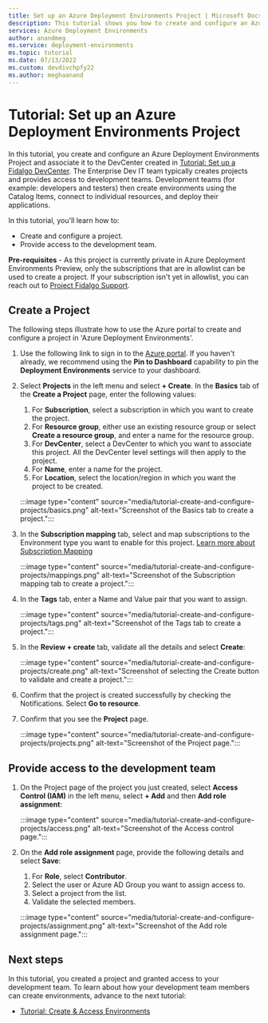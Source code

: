 ```yaml
---
title: Set up an Azure Deployment Environments Project | Microsoft Docs
description: This tutorial shows you how to create and configure an Azure Deployment Environments Project and associate it with a DevCenter.
services: Azure Deployment Environments
author: anandmeg
ms.service: deployment-environments
ms.topic: tutorial
ms.date: 07/13/2022
ms.custom: devdivchpfy22
ms.author: meghaanand
---
```


# Tutorial: Set up an Azure Deployment Environments Project

In this tutorial, you create and configure an Azure Deployment Environments Project and associate it to the DevCenter created in [Tutorial: Set up a Fidalgo DevCenter](https://github.com/Azure/Project-Fidalgo-PrivatePreview/blob/main/Documentation/tutorial-create-and-configure-devcenter.md). The Enterprise Dev IT team typically creates projects and provides access to development teams. Development teams (for example: developers and testers) then create environments using the Catalog Items, connect to individual resources, and deploy their applications.

In this tutorial, you'll learn how to:

* Create and configure a project.
* Provide access to the development team.

**Pre-requisites** - As this project is currently private in Azure Deployment Environments Preview, only the subscriptions that are in allowlist can be used to create a project. If your subscription isn't yet in allowlist, you can reach out to [Project Fidalgo Support](mailto:fidalgosupport@microsoft.com).

## Create a Project

The following steps illustrate how to use the Azure portal to create and configure a project in 'Azure Deployment Environments'.

1. Use the following link to sign in to the [Azure portal](https://portal.azure.com/#blade/Microsoft_Azure_Fidalgo/FidalgoMenuBlade/devcenters). If you haven't already, we recommend using the **Pin to Dashboard** capability to pin the **Deployment Environments** service to your dashboard.

2. Select **Projects** in the left menu and select **+ Create**. In the **Basics** tab of the **Create a Project** page, enter the following values:

    1. For **Subscription**, select a subscription in which you want to create the project.
    2. For **Resource group**, either use an existing resource group or select **Create a resource group**, and enter a name for the resource group.
    3. For **DevCenter**, select a DevCenter to which you want to associate this project. All the DevCenter level settings will then apply to the project.
    4. For **Name**, enter a name for the project.
    5. For **Location**, select the location/region in which you want the project to be created.

    :::image type="content" source="media/tutorial-create-and-configure-projects/basics.png" alt-text="Screenshot of the Basics tab to create a project.":::


3. In the **Subscription mapping** tab, select and map subscriptions to the Environment type you want to enable for this project. [Learn more about Subscription Mapping](https://github.com/Azure/Project-Fidalgo-PrivatePreview/blob/main/Documentation/configure-mappings.md)

    :::image type="content" source="media/tutorial-create-and-configure-projects/mappings.png" alt-text="Screenshot of the Subscription mapping tab to create a project.":::


4. In the **Tags** tab, enter a Name and Value pair that you want to assign.

    :::image type="content" source="media/tutorial-create-and-configure-projects/tags.png" alt-text="Screenshot of the Tags tab to create a project.":::


5. In the **Review + create** tab, validate all the details and select **Create**:

    :::image type="content" source="media/tutorial-create-and-configure-projects/create.png" alt-text="Screenshot of selecting the Create button to validate and create a project.":::


5. Confirm that the project is created successfully by checking the Notifications. Select **Go to resource**.

6. Confirm that you see the **Project** page.

    :::image type="content" source="media/tutorial-create-and-configure-projects/projects.png" alt-text="Screenshot of the Project page.":::

## Provide access to the development team

1. On the Project page of the project you just created, select **Access Control (IAM)** in the left menu, select **+ Add** and then **Add role assignment**:

    :::image type="content" source="media/tutorial-create-and-configure-projects/access.png" alt-text="Screenshot of the Access control page.":::

2. On the **Add role assignment** page, provide the following details and select **Save**:
    1. For **Role**, select **Contributor**.
    2. Select the user or Azure AD Group you want to assign access to.
    1. Select a project from the list.
    1. Validate the selected members.

    :::image type="content" source="media/tutorial-create-and-configure-projects/assignment.png" alt-text="Screenshot of the Add role assignment page.":::

## Next steps

In this tutorial, you created a project and granted access to your development team. To learn about how your development team members can create environments, advance to the next tutorial:

* [Tutorial: Create & Access Environments](https://github.com/Azure/Project-Fidalgo-PrivatePreview/blob/main/Documentation/tutorial-create-environments.md)